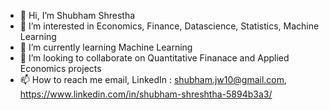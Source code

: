 - 👋 Hi, I’m Shubham Shrestha
- 👀 I’m interested in Economics, Finance, Datascience, Statistics, Machine Learning
- 🌱 I’m currently learning Machine Learning
- 💞️ I’m looking to collaborate on Quantitative Finanace and Applied Economics projects
- 📫 How to reach me email, LinkedIn  : shubham.jw10@gmail.com, https://www.linkedin.com/in/shubham-shreshtha-5894b3a3/ 

<!---
shubhamjw10/shubhamjw10 is a ✨ special ✨ repository because its `README.md` (this file) appears on your GitHub profile.
You can click the Preview link to take a look at your changes.
--->
